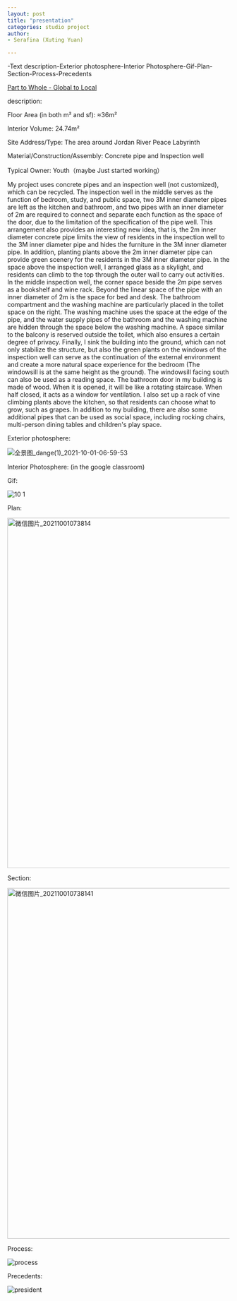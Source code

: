 ```yaml
---
layout: post
title: "presentation"
categories: studio project
author:
- Serafina (Xuting Yuan)

---
```


-Text description-Exterior photosphere-Interior Photosphere-Gif-Plan-Section-Process-Precedents

[Part to Whole - Global to Local](http://keanmgc.github.io/2021fall3yr-studio/)

description:


Floor Area (in both m² and sf):
	≈36m²
  
Interior Volume:
	24.74m²
  
Site Address/Type:
	The area around Jordan River Peace Labyrinth
  
Material/Construction/Assembly:
	Concrete pipe and Inspection well
  
Typical Owner:
	Youth（maybe Just started working）

My project uses concrete pipes and an inspection well (not customized), which can be recycled. The inspection well in the middle serves as the function of bedroom, study, and public space, two 3M inner diameter pipes are left as the kitchen and bathroom, and two pipes with an inner diameter of 2m are required to connect and separate each function as the space of the door, due to the limitation of the specification of the pipe well. This arrangement also provides an interesting new idea, that is, the 2m inner diameter concrete pipe limits the view of residents in the inspection well to the 3M inner diameter pipe and hides the furniture in the 3M inner diameter pipe. In addition, planting plants above the 2m inner diameter pipe can provide green scenery for the residents in the 3M inner diameter pipe. In the space above the inspection well, I arranged glass as a skylight, and residents can climb to the top through the outer wall to carry out activities. In the middle inspection well, the corner space beside the 2m pipe serves as a bookshelf and wine rack. Beyond the linear space of the pipe with an inner diameter of 2m is the space for bed and desk. The bathroom compartment and the washing machine are particularly placed in the toilet space on the right. The washing machine uses the space at the edge of the pipe, and the water supply pipes of the bathroom and the washing machine are hidden through the space below the washing machine. A space similar to the balcony is reserved outside the toilet, which also ensures a certain degree of privacy. Finally, I sink the building into the ground, which can not only stabilize the structure, but also the green plants on the windows of the inspection well can serve as the continuation of the external environment and create a more natural space experience for the bedroom (The windowsill is at the same height as the ground). The windowsill facing south can also be used as a reading space. The bathroom door in my building is made of wood. When it is opened, it will be like a rotating staircase. When half closed, it acts as a window for ventilation. I also set up a rack of vine climbing plants above the kitchen, so that residents can choose what to grow, such as grapes. In addition to my building, there are also some additional pipes that can be used as social space, including rocking chairs, multi-person dining tables and children's play space.


Exterior photosphere:

![全景图_dange(1)_2021-10-01-06-59-53](https://user-images.githubusercontent.com/90553458/135544460-fe701b70-8f99-4ea7-b77b-1b8ec222a131.jpg)


Interior Photosphere: (in the google classroom)

Gif:

![10 1](https://user-images.githubusercontent.com/90553458/135544535-714c2d9c-cecf-410b-aab6-75efea2b1638.gif)


Plan:

<img width="794" alt="微信图片_20211001073814" src="https://user-images.githubusercontent.com/90553458/135544640-c0aba126-a452-49c4-86cc-2c61785c3ce6.png">


Section:

<img width="795" alt="微信图片_202110010738141" src="https://user-images.githubusercontent.com/90553458/135544652-d7c68a22-f62f-4fb5-9df6-fb1bb7cad033.png">

Process:

![process](https://user-images.githubusercontent.com/90553458/135545047-9639a8a2-2d48-470e-8e89-be00049c3308.jpg)


Precedents:

![president](https://user-images.githubusercontent.com/90553458/135545086-d09bb06d-72de-4c0f-bd81-3d6242b2044a.jpg)



